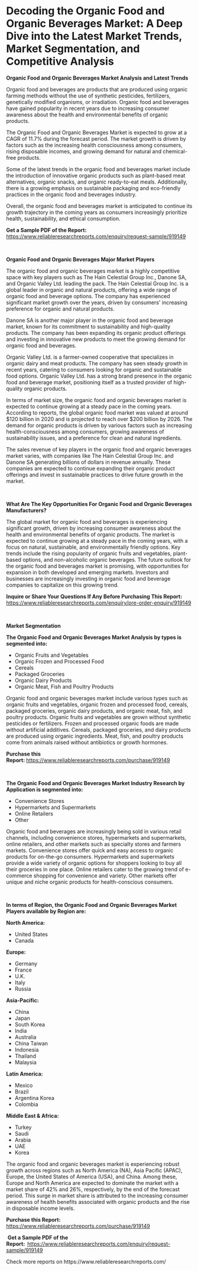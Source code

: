 <p><h1>Decoding the Organic Food and Organic Beverages Market: A Deep Dive into the Latest Market Trends, Market Segmentation, and Competitive Analysis</h1></p><p><strong>Organic Food and Organic Beverages Market Analysis and Latest Trends</strong></p>
<p><p>Organic food and beverages are products that are produced using organic farming methods without the use of synthetic pesticides, fertilizers, genetically modified organisms, or irradiation. Organic food and beverages have gained popularity in recent years due to increasing consumer awareness about the health and environmental benefits of organic products.</p><p>The Organic Food and Organic Beverages Market is expected to grow at a CAGR of 11.7% during the forecast period. The market growth is driven by factors such as the increasing health consciousness among consumers, rising disposable incomes, and growing demand for natural and chemical-free products. </p><p>Some of the latest trends in the organic food and beverages market include the introduction of innovative organic products such as plant-based meat alternatives, organic snacks, and organic ready-to-eat meals. Additionally, there is a growing emphasis on sustainable packaging and eco-friendly practices in the organic food and beverages industry.</p><p>Overall, the organic food and beverages market is anticipated to continue its growth trajectory in the coming years as consumers increasingly prioritize health, sustainability, and ethical consumption.</p></p>
<p><strong>Get a Sample PDF of the Report:&nbsp;</strong> <a href="https://www.reliableresearchreports.com/enquiry/request-sample/919149">https://www.reliableresearchreports.com/enquiry/request-sample/919149</a></p>
<p>&nbsp;</p>
<p><strong>Organic Food and Organic Beverages Major Market Players</strong></p>
<p><p>The organic food and organic beverages market is a highly competitive space with key players such as The Hain Celestial Group Inc., Danone SA, and Organic Valley Ltd. leading the pack. The Hain Celestial Group Inc. is a global leader in organic and natural products, offering a wide range of organic food and beverage options. The company has experienced significant market growth over the years, driven by consumers' increasing preference for organic and natural products.</p><p>Danone SA is another major player in the organic food and beverage market, known for its commitment to sustainability and high-quality products. The company has been expanding its organic product offerings and investing in innovative new products to meet the growing demand for organic food and beverages.</p><p>Organic Valley Ltd. is a farmer-owned cooperative that specializes in organic dairy and meat products. The company has seen steady growth in recent years, catering to consumers looking for organic and sustainable food options. Organic Valley Ltd. has a strong brand presence in the organic food and beverage market, positioning itself as a trusted provider of high-quality organic products.</p><p>In terms of market size, the organic food and organic beverages market is expected to continue growing at a steady pace in the coming years. According to reports, the global organic food market was valued at around $120 billion in 2020 and is projected to reach over $200 billion by 2026. The demand for organic products is driven by various factors such as increasing health-consciousness among consumers, growing awareness of sustainability issues, and a preference for clean and natural ingredients.</p><p>The sales revenue of key players in the organic food and organic beverages market varies, with companies like The Hain Celestial Group Inc. and Danone SA generating billions of dollars in revenue annually. These companies are expected to continue expanding their organic product offerings and invest in sustainable practices to drive future growth in the market.</p></p>
<p>&nbsp;</p>
<p><strong>What Are The Key Opportunities For Organic Food and Organic Beverages Manufacturers?</strong></p>
<p><p>The global market for organic food and beverages is experiencing significant growth, driven by increasing consumer awareness about the health and environmental benefits of organic products. The market is expected to continue growing at a steady pace in the coming years, with a focus on natural, sustainable, and environmentally friendly options. Key trends include the rising popularity of organic fruits and vegetables, plant-based options, and non-alcoholic organic beverages. The future outlook for the organic food and beverages market is promising, with opportunities for expansion in both developed and emerging markets. Investors and businesses are increasingly investing in organic food and beverage companies to capitalize on this growing trend.</p></p>
<p><strong>Inquire or Share Your Questions If Any Before Purchasing This Report:</strong> <a href="https://www.reliableresearchreports.com/enquiry/pre-order-enquiry/919149">https://www.reliableresearchreports.com/enquiry/pre-order-enquiry/919149</a></p>
<p>&nbsp;</p>
<p><strong>Market Segmentation</strong></p>
<p><strong>The Organic Food and Organic Beverages Market Analysis by types is segmented into:</strong></p>
<p><ul><li>Organic Fruits and Vegetables</li><li>Organic Frozen and Processed Food</li><li>Cereals</li><li>Packaged Groceries</li><li>Organic Dairy Products</li><li>Organic Meat, Fish and Poultry Products</li></ul></p>
<p><p>Organic food and organic beverages market include various types such as organic fruits and vegetables, organic frozen and processed food, cereals, packaged groceries, organic dairy products, and organic meat, fish, and poultry products. Organic fruits and vegetables are grown without synthetic pesticides or fertilizers. Frozen and processed organic foods are made without artificial additives. Cereals, packaged groceries, and dairy products are produced using organic ingredients. Meat, fish, and poultry products come from animals raised without antibiotics or growth hormones.</p></p>
<p><strong>Purchase this Report:&nbsp;</strong><a href="https://www.reliableresearchreports.com/purchase/919149">https://www.reliableresearchreports.com/purchase/919149</a></p>
<p>&nbsp;</p>
<p><strong>The Organic Food and Organic Beverages Market Industry Research by Application is segmented into:</strong></p>
<p><ul><li>Convenience Stores</li><li>Hypermarkets and Supermarkets</li><li>Online Retailers</li><li>Other</li></ul></p>
<p><p>Organic food and beverages are increasingly being sold in various retail channels, including convenience stores, hypermarkets and supermarkets, online retailers, and other markets such as specialty stores and farmers markets. Convenience stores offer quick and easy access to organic products for on-the-go consumers. Hypermarkets and supermarkets provide a wide variety of organic options for shoppers looking to buy all their groceries in one place. Online retailers cater to the growing trend of e-commerce shopping for convenience and variety. Other markets offer unique and niche organic products for health-conscious consumers.</p></p>
<p>&nbsp;</p>
<p><strong>In terms of Region, the Organic Food and Organic Beverages Market Players available by Region are:</strong></p>
<p>
    <p> <strong> North America: </strong>
        <ul>
            <li>United States</li>
            <li>Canada</li>
        </ul>
        </p> 
    <p> <strong> Europe: </strong>
        <ul>
            <li>Germany</li>
            <li>France</li>
            <li>U.K.</li>
            <li>Italy</li>
            <li>Russia</li>
        </ul>
        </p> 
    <p> <strong> Asia-Pacific: </strong>
        <ul>
            <li>China</li>
            <li>Japan</li>
            <li>South Korea</li>
            <li>India</li>
            <li>Australia</li>
            <li>China Taiwan</li>
            <li>Indonesia</li>
            <li>Thailand</li>
            <li>Malaysia</li>
        </ul>
        </p> 
    <p> <strong> Latin America: </strong>
        <ul>
            <li>Mexico</li>
            <li>Brazil</li>
            <li>Argentina Korea</li>
            <li>Colombia</li>
        </ul>
        </p> 
    <p> <strong> Middle East & Africa: </strong>
        <ul>
            <li>Turkey</li>
            <li>Saudi</li>
            <li>Arabia</li>
            <li>UAE</li>
            <li>Korea</li>
        </ul>
    </p>
    </p>
<p><p>The organic food and organic beverages market is experiencing robust growth across regions such as North America (NA), Asia Pacific (APAC), Europe, the United States of America (USA), and China. Among these, Europe and North America are expected to dominate the market with a market share of 42% and 26%, respectively, by the end of the forecast period. This surge in market share is attributed to the increasing consumer awareness of health benefits associated with organic products and the rise in disposable income levels.</p></p>
<p><strong>Purchase this Report: </strong><a href="https://www.reliableresearchreports.com/purchase/919149">https://www.reliableresearchreports.com/purchase/919149</a></p>
<p>&nbsp;<strong>Get a Sample PDF of the Report:&nbsp;&nbsp;</strong><a href="https://www.reliableresearchreports.com/enquiry/request-sample/919149">https://www.reliableresearchreports.com/enquiry/request-sample/919149</a></p>
<p><strong></strong></p>
<p>Check more reports on https://www.reliableresearchreports.com/</p>